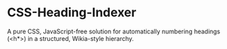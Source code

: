 # CSS-Heading-Indexer
A pure CSS, JavaScript-free solution for automatically numbering headings (&lt;h*>) in a structured, Wikia-style hierarchy.
